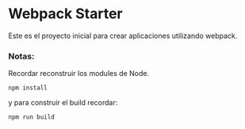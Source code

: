 # Webpack Starter

Este es el proyecto inicial para crear aplicaciones utilizando webpack.

### Notas:

Recordar reconstruir los modules de Node.
```
npm install
```
y para construir el build recordar:
```
npm run build
```

